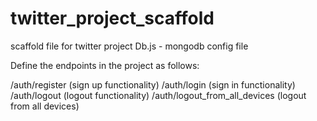 # twitter_project_scaffold

scaffold file for twitter project
Db.js - mongodb config file

Define the endpoints in the project as follows:

/auth/register (sign up functionality)
/auth/login (sign in functionality)
/auth/logout (logout functionality)
/auth/logout_from_all_devices (logout from all devices)
